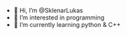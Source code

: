 - 👋 Hi, I’m @SklenarLukas
- 👀 I’m interested in programming
- 🌱 I’m currently learning python & C++

<!---
SklenarLukas/SklenarLukas is a ✨ special ✨ repository because its `README.md` (this file) appears on your GitHub profile.
You can click the Preview link to take a look at your changes.
--->
